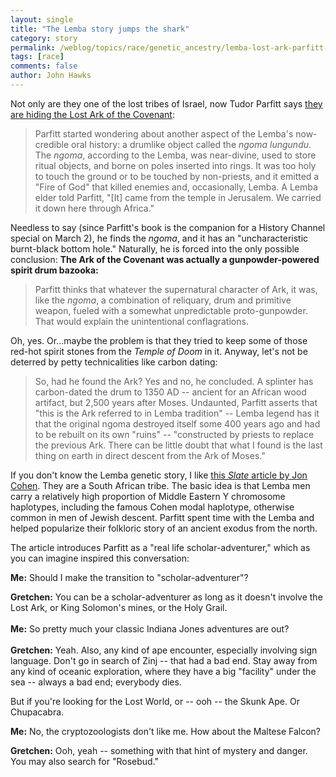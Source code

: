 ```yaml
---
layout: single 
title: "The Lemba story jumps the shark" 
category: story
permalink: /weblog/topics/race/genetic_ancestry/lemba-lost-ark-parfitt-2008.html
tags: [race] 
comments: false 
author: John Hawks 
---
```



<p>
Not only are they one of the lost tribes of Israel, now Tudor Parfitt says <a href="http://www.time.com/time/health/article/0,8599,1715337,00.html">they are hiding the Lost Ark of the Covenant</a>: 
</p>

<blockquote>Parfitt started wondering about another aspect of the Lemba's now-credible oral history: a drumlike object called the <i>ngoma lungundu</i>. The <i>ngoma</i>, according to the Lemba, was near-divine, used to store ritual objects, and borne on poles inserted into rings. It was too holy to touch the ground or to be touched by non-priests, and it emitted a "Fire of God" that killed enemies and, occasionally, Lemba. A Lemba elder told Parfitt, "[It] came from the temple in Jerusalem. We carried it down here through Africa."</blockquote>

<p>
Needless to say (since Parfitt's book is the companion for a History Channel special on March 2), he finds the <i>ngoma</i>, and it has an "uncharacteristic burnt-black bottom hole." Naturally, he is forced into the only possible conclusion: <b>The Ark of the Covenant was actually a gunpowder-powered spirit drum bazooka:</b>

<blockquote>Parfitt thinks that whatever the supernatural character of Ark, it was, like the <i>ngoma</i>, a combination of reliquary, drum and primitive weapon, fueled with a somewhat unpredictable proto-gunpowder. That would explain the unintentional conflagrations.</blockquote>

<p>
Oh, yes. Or...maybe the problem is that they tried to keep some of those red-hot spirit stones from the <i>Temple of Doom</i> in it. Anyway, let's not be deterred by petty technicalities like carbon dating: 
</p>

<blockquote>So, had he found the Ark? Yes and no, he concluded. A splinter has carbon-dated the drum to 1350 AD -- ancient for an African wood artifact, but 2,500 years after Moses. Undaunted, Parfitt asserts that "this is the Ark referred to in Lemba tradition" -- Lemba legend has it that the original ngoma destroyed itself some 400 years ago and had to be rebuilt on its own "ruins" -- "constructed by priests to replace the previous Ark. There can be little doubt that what I found is the last thing on earth in direct descent from the Ark of Moses."</blockquote>

<p>
If you don't know the Lemba genetic story, I like <a href="http://www.slate.com/id/79372/">this <i>Slate</i> article by Jon Cohen</a>. They are a South African tribe. The basic idea is that Lemba men carry a relatively high proportion of Middle Eastern Y chromosome haplotypes, including the famous Cohen modal haplotype, otherwise common in men of Jewish descent. Parfitt spent time with the Lemba and helped popularize their folkloric story of an ancient exodus from the north. 
</p>

<p>
The article introduces Parfitt as a "real life scholar-adventurer," which as you can imagine inspired this conversation: 
</p>

<p>
<b>Me:</b> Should I make the transition to "scholar-adventurer"?
</p>

<p>
<b>Gretchen:</b> You can be a scholar-adventurer as long as it doesn't involve the Lost Ark, or King Solomon's mines, or the Holy Grail. <br />
 <br />
 <b>Me:</b> So pretty much your classic Indiana Jones adventures are out? <br />
 <br />
 <b>Gretchen:</b> Yeah. Also, any kind of ape encounter, especially involving sign language. Don't go in search of Zinj -- that had a bad end. Stay away from any kind of oceanic exploration, where they have a big "facility" under the sea -- always a bad end; everybody dies. 
</p>

<p>
 But if you're looking for the Lost World, or -- ooh -- the Skunk Ape. Or Chupacabra. 
</p>

<p>
<b>Me:</b> No, the cryptozoologists don't like me. How about the Maltese Falcon? 
</p>

<p>
<b>Gretchen:</b> Ooh, yeah -- something with that hint of mystery and danger. You may also search for "Rosebud." 
</p>

